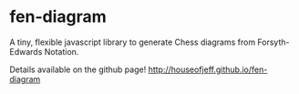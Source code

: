 # fen-diagram
A tiny, flexible javascript library to generate Chess diagrams from Forsyth-Edwards Notation.


Details available on the github page!  http://houseofjeff.github.io/fen-diagram

